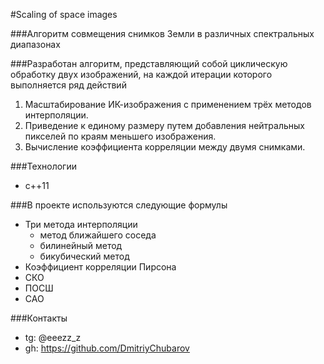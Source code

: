 #Scaling of space images

###Алгоритм совмещения снимков Земли в различных спектральных диапазонах

###Разработан алгоритм, представляющий собой циклическую обработку двух изображений, на каждой итерации которого выполняется ряд действий
1. Масштабирование ИК-изображения с применением трёх методов интерполяции.
2. Приведение к единому размеру путем добавления нейтральных пикселей по краям меньшего изображения.
3. Вычисление коэффициента корреляции между двумя снимками.

###Технологии
- c++11

###В проекте используются следующие формулы
- Три метода интерполяции
    - метод ближайшего соседа
    - билинейный метод
    - бикубический метод
- Коэффициент корреляции Пирсона
- СКО
- ПОСШ
- САО

###Контакты
- tg: @eeezz_z
- gh: https://github.com/DmitriyChubarov
